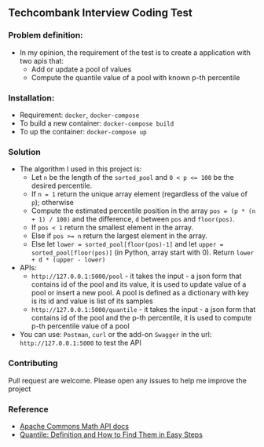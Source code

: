 ## Techcombank Interview Coding Test

### Problem definition:
- In my opinion, the requirement of the test is to create a application with two apis that:
    - Add or update a pool of values 
    - Compute the quantile value of a pool with known p-th percentile
### Installation:
- Requirement: `docker`, `docker-compose`
- To build a new container: `docker-compose build`
- To up the container: `docker-compose up`
### Solution
- The algorithm I used in this project is:
    - Let `n` be the length of the `sorted_pool` and `0 < p <= 100` be the desired percentile.
    - If `n = 1` return the unique array element (regardless of the value of `p`); otherwise
    - Compute the estimated percentile position in the array `pos = (p * (n + 1) / 100)` and the difference, `d` between `pos` and `floor(pos)`.
    - If `pos < 1` return the smallest element in the array.
    - Else if `pos >= n` return the largest element in the array.
    - Else let `lower = sorted_pool[floor(pos)-1]` and let `upper = sorted_pool[floor(pos)]` (in Python, array start with 0). Return `lower + d * (upper - lower)`
- APIs:
    - `http://127.0.0.1:5000/pool` - it takes the input - a json form that contains id of the pool and its value, it is used to update value of a pool or insert a new pool. A pool is defined as a dictionary with key is its id and value is list of its samples  
    - `http://127.0.0.1:5000/quantile` - it takes the input - a json form that contains id of the pool and the p-th percentile, it is used to compute p-th percentile value of a pool
- You can use: `Postman`, `curl` or the add-on `Swagger` in the url: `http://127.0.0.1:5000` to test the API    
### Contributing
Pull request are welcome. Please open any issues to help me improve the project
### Reference
- [Apache Commons Math API docs](https://commons.apache.org/proper/commons-math/javadocs/api-3.5/org/apache/commons/math3/stat/descriptive/rank/Percentile.html)
- [Quantile: Definition and How to Find Them in Easy Steps](https://www.statisticshowto.com/quantile-definition-find-easy-steps/)

    

